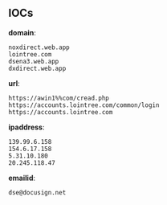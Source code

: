 
## IOCs

__domain__:

```text
noxdirect.web.app
lointree.com
dsena3.web.app
dxdirect.web.app
```
__url__:

```text
https://awin1%%com/cread.php
https://accounts.lointree.com/common/login
https://accounts.lointree.com
```
__ipaddress__:

```text
139.99.6.158
154.6.17.158
5.31.10.180
20.245.118.47
```
__emailid__:

```text
dse@docusign.net
```